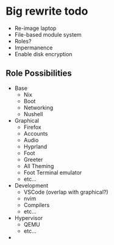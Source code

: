 
# Big rewrite todo

- Re-image laptop
- File-based module system
- Roles?
- Impermanence
- Enable disk encryption

## Role Possibilities

- Base
  - Nix
  - Boot
  - Networking
  - Nushell
- Graphical
  - Firefox
  - Accounts
  - Audio
  - Hyprland
  - Foot
  - Greeter
  - All Theming
  - Foot Terminal emulator
  - etc...
- Development
  - VSCode (overlap with graphical?)
  - nvim
  - Compilers
  - etc...
- Hypervisor
  - QEMU
  - etc...
- 